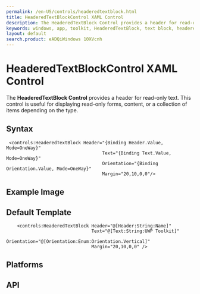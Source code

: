 ```yaml
---
permalink: /en-US/controls/headeredtextblock.html
title: HeaderedTextBlockControl XAML Control
description: The HeaderedTextBlock Control provides a header for read-only text, and displays forms, content and item collections
keywords: windows, app, toolkit, HeaderedTextBlock, text block, headered, XAML, XAML Control, read-only
layout: default
search.product: eADQiWindows 10XVcnh
---
```


# HeaderedTextBlockControl XAML Control
The **HeaderedTextBlock Control** provides a header for read-only text. This control is useful for displaying read-only forms, content, or a collection of items depending on the type. 
## Syntax
```xaml
 <controls:HeaderedTextBlock Header="{Binding Header.Value, Mode=OneWay}" 
                                    Text="{Binding Text.Value, Mode=OneWay}" 
                                    Orientation="{Binding Orientation.Value, Mode=OneWay}"
                                    Margin="20,10,0,0"/>

   ```
 
## Example Image


## Default Template
```xaml
	<controls:HeaderedTextBlock Header="@[Header:String:Name]" 
                                Text="@[Text:String:UWP Toolkit]" 
                                Orientation="@[Orientation:Enum:Orientation.Vertical]"
								Margin="20,10,0,0" />
```

## Platforms

## API

